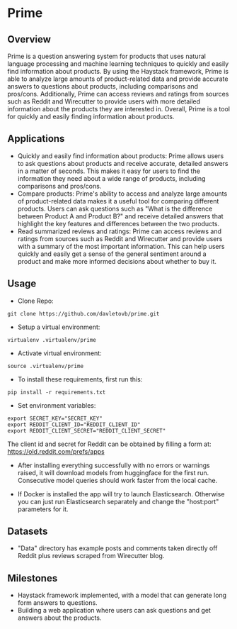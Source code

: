 # Prime

## Overview

Prime is a question answering system for products that uses natural language processing and machine learning techniques to quickly and easily find information about products. By using the Haystack framework, Prime is able to analyze large amounts of product-related data and provide accurate answers to questions about products, including comparisons and pros/cons. Additionally, Prime can access reviews and ratings from sources such as Reddit and Wirecutter to provide users with more detailed information about the products they are interested in. Overall, Prime is a tool for quickly and easily finding information about products.

## Applications

* Quickly and easily find information about products: Prime allows users to ask questions about products and receive accurate, detailed answers in a matter of seconds. This makes it easy for users to find the information they need about a wide range of products, including comparisons and pros/cons.
* Compare products: Prime's ability to access and analyze large amounts of product-related data makes it a useful tool for comparing different products. Users can ask questions such as "What is the difference between Product A and Product B?" and receive detailed answers that highlight the key features and differences between the two products.
* Read summarized reviews and ratings: Prime can access reviews and ratings from sources such as Reddit and Wirecutter and provide users with a summary of the most important information. This can help users quickly and easily get a sense of the general sentiment around a product and make more informed decisions about whether to buy it.

## Usage

* Clone Repo:
```
git clone https://github.com/davletovb/prime.git
```

* Setup a virtual environment: 
```
virtualenv .virtualenv/prime
```

* Activate virtual environment:
```
source .virtualenv/prime
```

* To install these requirements, first run this:
```
pip install -r requirements.txt
```

* Set environment variables:

```
export SECRET_KEY="SECRET_KEY"
export REDDIT_CLIENT_ID="REDDIT_CLIENT_ID"
export REDDIT_CLIENT_SECRET="REDDIT_CLIENT_SECRET"
```

The client id and secret for Reddit can be obtained by filling a form at: https://old.reddit.com/prefs/apps

* After installing everything successfully with no errors or warnings raised, it will download models from huggingface for the first run. Consecutive model queries should work faster from the local cache.

* If Docker is installed the app will try to launch Elasticsearch. Otherwise you can just run Elasticsearch separately and change the "host:port" parameters for it.

## Datasets
* "Data" directory has example posts and comments taken directly off Reddit plus reviews scraped from Wirecutter blog.

## Milestones
* Haystack framework implemented, with a model that can generate long form answers to questions.
* Building a web application where users can ask questions and get answers about the products.
